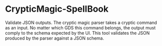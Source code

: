 CrypticMagic-SpellBook
======================

Validate JSON outputs.
The cryptic magic parser takes a cryptic command as an input.
No matter which GDS this command belongs, the output must comply to the schema expected by the UI.
This tool validates the JSON produced by the parser against a JSON schema.
